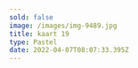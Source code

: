 ```yaml
---
sold: false
image: /images/img-9489.jpg
title: kaart 19
type: Pastel
date: 2022-04-07T08:07:33.395Z
---
```

